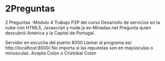 # 2Preguntas
2 Preguntas -Módulo 4
Trabajo P2P del curso Desarrollo de servicios en la nube con HTML5, Javascript y node.js
en Miriadax.net
Pregunta quien descubrió América y la Capital de Portugal.

Servidor en escucha del puerto 8000
Llamar al programa así: http://localhost:8000/
No importa si las repuestas son en mayúsculas o minúsculas.
Acepta Colon o Cristobal Colon
